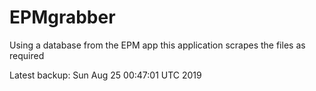 # EPMgrabber
Using a database from the EPM app this application scrapes the files as required


Latest backup: Sun Aug 25 00:47:01 UTC 2019
